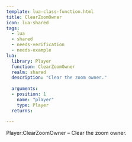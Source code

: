 ```yaml
---
template: lua-class-function.html
title: ClearZoomOwner
icon: lua-shared
tags:
  - lua
  - shared
  - needs-verification
  - needs-example
lua:
  library: Player
  function: ClearZoomOwner
  realm: shared
  description: "Clear the zoom owner."
  
  arguments:
  - position: 1
    name: "player"
    type: Player
  returns:
    
---
```


<div class="lua__search__keywords">
Player:ClearZoomOwner &#x2013; Clear the zoom owner.
</div>

